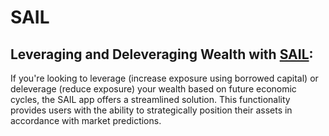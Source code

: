 # SAIL


## **Leveraging and Deleveraging Wealth with [SAIL](./src/sail/README.md)**: 

If you're looking to leverage (increase exposure using borrowed capital) or deleverage (reduce exposure) your wealth based on future economic cycles, the SAIL app offers a streamlined solution. This functionality provides users with the ability to strategically position their assets in accordance with market predictions.
